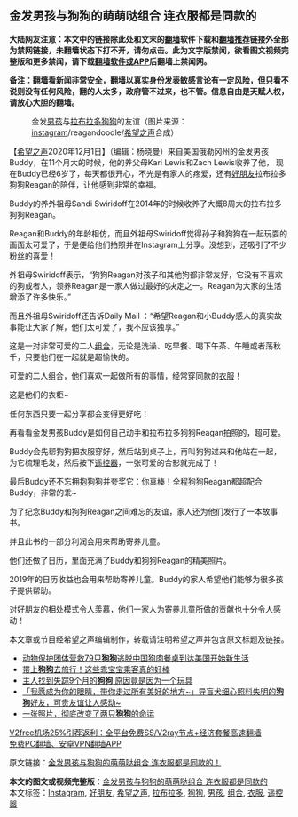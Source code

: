  <h2>金发男孩与狗狗的萌萌哒组合 连衣服都是同款的</h2> <p class="notice"><b>大陆网友注意：本文中的链接除此处和文末的<a href="https://github.com/bannedbook/fanqiang" >翻墙</a>软件下载和<a href="https://github.com/killgcd/justmysocks/blob/master/README.md">翻墙推荐</a>链接外全部为禁网链接，未翻墙状态下打不开，请勿点击。此为文字版禁闻，欲看图文视频完整版和更多禁闻，请下载<a href="https://github.com/bannedbook/fanqiang">翻墙软件或APP</a>后翻墙上禁闻网。</p><p>备注：翻墙看新闻非常安全，翻墙以真实身份发表敏感言论有一定风险，但只看不说则没有任何风险，翻的人太多，政府管不过来，也不管。信息自由是天赋人权，请放心大胆的翻墙。</b></p>  <div class="entry"> <figure><figcaption>金发<a href="https://www.bannedbook.org/bnews/tag/%e7%94%b7%e5%ad%a9/" class="st_tag internal_tag" rel="tag" title="标签 男孩 下的日志">男孩</a>与<a href="https://www.bannedbook.org/bnews/tag/%E6%8B%89%E5%B8%83%E6%8B%89%E5%A4%9A/" class="st_tag internal_tag" rel="tag" title="标签 拉布拉多 下的日志">拉布拉多</a><a href="https://www.bannedbook.org/bnews/tag/%e7%8b%97%e7%8b%97/" class="st_tag internal_tag" rel="tag" title="标签 狗狗 下的日志">狗狗</a>的友谊（图片来源：<a href="https://www.bannedbook.org/bnews/tag/instagram/" class="st_tag internal_tag" rel="tag" title="标签 Instagram 下的日志">instagram</a>/reagandoodle/<a href="https://www.bannedbook.org/bnews/tag/%e5%b8%8c%e6%9c%9b%e4%b9%8b%e5%a3%b0/" class="st_tag internal_tag" rel="tag" title="标签 希望之声 下的日志">希望之声</a>合成）</figcaption></figure> <p>【<span class='wp_keywordlink_affiliate'><a href="https://www.soundofhope.org" title="希望之声" target="_blank">希望之声</a></span>2020年12月1日】（编辑：杨晓曼）来自美国俄勒冈州的金发男孩Buddy，在11个月大的时候，他的养父母Kari Lewis和Zach Lewis收养了他， 现在Buddy已经6岁了，每天都很开心，不光是有家人的疼爱，还有<a href="https://www.bannedbook.org/bnews/tag/%E5%A5%BD%E6%9C%8B%E5%8F%8B/" class="st_tag internal_tag" rel="tag" title="标签 好朋友 下的日志">好朋友</a>拉布拉多狗狗Reagan的陪伴，让他感到非常的幸福。</p> <p></p> <p>Buddy的养外祖母Sandi Swiridoff在2014年的时候收养了大概8周大的拉布拉多狗狗Reagan。</p> <p></p> <p>Reagan和Buddy的年龄相仿，而且外祖母Swiridoff觉得孙子和狗狗在一起玩耍的画面太可爱了，于是便给他们拍照并在Instagram上分享。没想到，还吸引了不少粉丝的喜爱！</p> <p>外祖母Swiridoff表示，“狗狗Reagan对孩子和其他狗都非常友好，它没有不喜欢的狗或者人，领养Reagan是一家人做过最好的决定之一。Reagan为大家的生活增添了许多快乐。”</p> <p>而且外祖母Swiridoff还告诉Daily Mail ：“希望Reagan和小Buddy感人的真实故事能让大家了解，他们太可爱了，我不应该独享。”</p>  <p></p> <p>这是一对非常可爱的二人<a href="https://www.bannedbook.org/bnews/tag/%E7%BB%84%E5%90%88/" class="st_tag internal_tag" rel="tag" title="标签 组合 下的日志">组合</a>，无论是洗澡、吃早餐、喝下午茶、午睡或者荡秋千，只要他们在一起就是超愉快的。</p> <p></p> <p></p> <p></p> <p>可爱的二人组合，他们喜欢一起做所有的事情，经常穿同款的<a href="https://www.bannedbook.org/bnews/tag/%E8%A1%A3%E6%9C%8D/" class="st_tag internal_tag" rel="tag" title="标签 衣服 下的日志">衣服</a>！</p> <p></p>  <p></p> <p>这是他们的衣柜~</p> <p></p> <p>任何东西只要一起分享都会变得更好吃！</p> <p></p> <p>再看看金发男孩Buddy是如何自己动手和拉布拉多狗狗Reagan拍照的，超可爱。</p> <p>Buddy会先帮狗狗把衣服穿好，然后站到桌子上，再叫狗狗过来和他站在一起，为它梳理毛发，然后按下<a href="https://www.bannedbook.org/bnews/tag/%e9%81%a5%e6%8e%a7%e5%99%a8/" class="st_tag internal_tag" rel="tag" title="标签 遥控器 下的日志">遥控器</a>，一张可爱的合影就完成了！</p>  <p>最后Buddy还不忘拥抱狗狗并夸奖它：你真棒！全程狗狗Reagan都超配合Buddy，非常的乖~</p> <p></p> <p>为了纪念Buddy和狗狗Reagan之间难忘的友谊，家人还为他们发行了一本故事书。</p> <p>并且此书的一部分利润会用来帮助寄养儿童。</p> <p></p> <p>他们还做了日历，里面充满了Buddy和狗狗Reagan的精美照片。</p> <p>2019年的日历收益也会用来帮助寄养儿童。Buddy的家人希望他们能够为很多孩子提供帮助。</p>  <p>对好朋友的相处模式令人羡慕，他们一家人为寄养儿童所做的贡献也十分令人感动！</p> <p>本文章或节目经希望之声编辑制作，转载请注明希望之声并包含原文标题及链接。</p> <ul class='op-related-articles' title='相关阅读'> <li><a href='https://www.bannedbook.org/bnews/worldnews/usa/20201130/1439345.html' target='_blank'>动物保护团体营救79只<b>狗狗</b>逃脱中国狗肉餐桌到达美国开始新生活</a></li> <li><a href='https://www.bannedbook.org/bnews/comments/20201128/1438635.html' target='_blank'>带上<b>狗狗</b>去旅行！这些乖宝宝乘客真的好棒</a></li> <li><a href='https://www.bannedbook.org/bnews/funmedia/20201112/1429828.html' target='_blank'>主人找到失踪9个月的<b>狗狗</b> 原因竟是因为一个玩具</a></li> <li><a href='https://www.bannedbook.org/bnews/comments/20201111/1429155.html' target='_blank'>「我愿成为你的眼睛，带你走过所有美好的地方~」导盲犬细心照料失明的<b>狗狗</b>好友，可贵友谊让人感动~</a></li> <li><a href='https://www.bannedbook.org/bnews/funmedia/20201108/1427722.html' target='_blank'>一张照片，彻底改变了两只<b>狗狗</b>的命运</a></li> </ul> <p class="texttj"> <a href="https://www.bannedbook.org/forum23/topic22702.html" target="_blank">V2free机场25%引荐返利：全平台免费SS/V2ray节点+经济套餐高速翻墙</a><br/> <a href="https://github.com/bannedbook/fanqiang/wiki/%E7%A6%81%E9%97%BB%E7%BD%91%E5%AE%89%E5%8D%93%E7%BF%BB%E5%A2%99%E6%96%B0%E9%97%BBAPP" target="_blank">免费PC翻墙、安卓VPN翻墙APP</a></p><p>原文链接：<a class="src_link"  href="https://www.soundofhope.org/post/271380" target="_blank">金发男孩与狗狗的萌萌哒组合 连衣服都是同款的！</a></p><a name='sharetosocial'></a>       <div><b>本文的图文或视频完整版</b>：<a href='https://www.bannedbook.org/bnews/comments/20201202/1440631.html'>金发男孩与狗狗的萌萌哒组合 连衣服都是同款的</a></div>  </div><!--END ENTRY--> <div class="postfooter"> <div>本文标签：<a href="https://www.bannedbook.org/bnews/tag/instagram/" rel="tag">Instagram</a>, <a href="https://www.bannedbook.org/bnews/tag/%E5%A5%BD%E6%9C%8B%E5%8F%8B/" rel="tag">好朋友</a>, <a href="https://www.bannedbook.org/bnews/tag/%e5%b8%8c%e6%9c%9b%e4%b9%8b%e5%a3%b0/" rel="tag">希望之声</a>, <a href="https://www.bannedbook.org/bnews/tag/%E6%8B%89%E5%B8%83%E6%8B%89%E5%A4%9A/" rel="tag">拉布拉多</a>, <a href="https://www.bannedbook.org/bnews/tag/%e7%8b%97%e7%8b%97/" rel="tag">狗狗</a>, <a href="https://www.bannedbook.org/bnews/tag/%e7%94%b7%e5%ad%a9/" rel="tag">男孩</a>, <a href="https://www.bannedbook.org/bnews/tag/%E7%BB%84%E5%90%88/" rel="tag">组合</a>, <a href="https://www.bannedbook.org/bnews/tag/%E8%A1%A3%E6%9C%8D/" rel="tag">衣服</a>, <a href="https://www.bannedbook.org/bnews/tag/%e9%81%a5%e6%8e%a7%e5%99%a8/" rel="tag">遥控器</a></div>  </div><!--END POSTFOOTER--> 